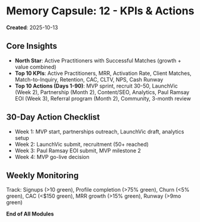 # Memory Capsule: 12 - KPIs & Actions

**Created**: 2025-10-13

## Core Insights
- **North Star**: Active Practitioners with Successful Matches (growth + value combined)
- **Top 10 KPIs**: Active Practitioners, MRR, Activation Rate, Client Matches, Match-to-Inquiry, Retention, CAC, CLTV, NPS, Cash Runway
- **Top 10 Actions (Days 1-90)**: MVP sprint, recruit 30-50, LaunchVic (Week 2), Partnership (Month 2), Content/SEO, Analytics, Paul Ramsay EOI (Week 3), Referral program (Month 2), Community, 3-month review

## 30-Day Action Checklist
- Week 1: MVP start, partnerships outreach, LaunchVic draft, analytics setup
- Week 2: LaunchVic submit, recruitment (50+ reached)
- Week 3: Paul Ramsay EOI submit, MVP milestone 2
- Week 4: MVP go-live decision

## Weekly Monitoring
Track: Signups (>10 green), Profile completion (>75% green), Churn (<5% green), CAC (<$150 green), MRR growth (>15% green), Runway (>9mo green)

**End of All Modules**










